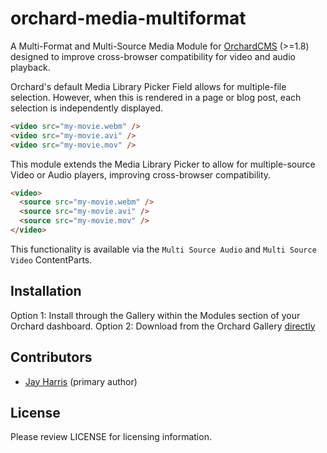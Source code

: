# orchard-media-multiformat

A Multi-Format and Multi-Source Media Module for [OrchardCMS](http://www.orchardproject.net/) (>=1.8) designed to improve cross-browser compatibility for video and audio playback.

Orchard's default Media Library Picker Field allows for multiple-file selection. However, when this is rendered in a page or blog post, each selection is independently displayed.

```html
<video src="my-movie.webm" />
<video src="my-movie.avi" />
<video src="my-movie.mov" />
```

This module extends the Media Library Picker to allow for multiple-source Video or Audio players, improving cross-browser compatibility.

```html
<video>
  <source src="my-movie.webm" />
  <source src="my-movie.avi" />
  <source src="my-movie.mov" />
</video>
```

This functionality is available via the `Multi Source Audio` and `Multi Source Video` ContentParts.

## Installation

Option 1: Install through the Gallery within the Modules section of your Orchard dashboard.
Option 2: Download from the Orchard Gallery [directly](http://gallery.orchardproject.net/List/Modules/Orchard.Module.Arana.MediaMultiFormat)


## Contributors

- [Jay Harris](http://github.com/JayHarris) (primary author)

## License

Please review LICENSE for licensing information.
